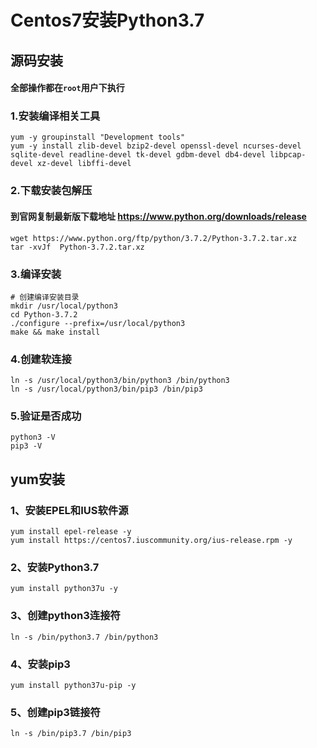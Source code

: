 # Centos7安装Python3.7

## 源码安装
#### 全部操作都在`root`用户下执行
### 1.安装编译相关工具
```shell
yum -y groupinstall "Development tools"
yum -y install zlib-devel bzip2-devel openssl-devel ncurses-devel sqlite-devel readline-devel tk-devel gdbm-devel db4-devel libpcap-devel xz-devel libffi-devel
```
### 2.下载安装包解压
#### 到官网复制最新版下载地址 https://www.python.org/downloads/release
```shell
wget https://www.python.org/ftp/python/3.7.2/Python-3.7.2.tar.xz
tar -xvJf  Python-3.7.2.tar.xz
```
### 3.编译安装
```shell
# 创建编译安装目录
mkdir /usr/local/python3
cd Python-3.7.2
./configure --prefix=/usr/local/python3
make && make install
```
### 4.创建软连接
```shell
ln -s /usr/local/python3/bin/python3 /bin/python3
ln -s /usr/local/python3/bin/pip3 /bin/pip3
```
### 5.验证是否成功
```shell
python3 -V
pip3 -V
```

## yum安装
### 1、安装EPEL和IUS软件源
```shell
yum install epel-release -y
yum install https://centos7.iuscommunity.org/ius-release.rpm -y
```
### 2、安装Python3.7
```shell
yum install python37u -y
```

### 3、创建python3连接符
```shell
ln -s /bin/python3.7 /bin/python3
```

### 4、安装pip3
```shell
yum install python37u-pip -y
```
### 5、创建pip3链接符
```shell
ln -s /bin/pip3.7 /bin/pip3
```













